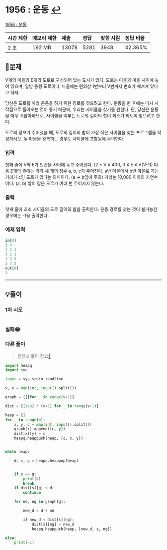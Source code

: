 # 1956 : 운동 [↩](../../acmicpc)

[1956 : 운동](https://www.acmicpc.net/problem/1837)

| 시간 제한 | 메모리 제한 | 제출  | 정답 | 맞힌 사람 | 정답 비율 |
| :-------- | :---------- | :---- | :--- | :-------- | :-------- |
| 2 초      | 192 MB      | 13078 | 5281 | 3948      | 42.365%   |

## 📝문제

V개의 마을와 E개의 도로로 구성되어 있는 도시가 있다. 도로는 마을과 마을 사이에 놓여 있으며, 일방 통행 도로이다. 마을에는 편의상 1번부터 V번까지 번호가 매겨져 있다고 하자.

당신은 도로를 따라 운동을 하기 위한 경로를 찾으려고 한다. 운동을 한 후에는 다시 시작점으로 돌아오는 것이 좋기 때문에, 우리는 사이클을 찾기를 원한다. 단, 당신은 운동을 매우 귀찮아하므로, 사이클을 이루는 도로의 길이의 합이 최소가 되도록 찾으려고 한다.

도로의 정보가 주어졌을 때, 도로의 길이의 합이 가장 작은 사이클을 찾는 프로그램을 작성하시오. 두 마을을 왕복하는 경우도 사이클에 포함됨에 주의한다.

### 입력

첫째 줄에 V와 E가 빈칸을 사이에 두고 주어진다. (2 ≤ V ≤ 400, 0 ≤ E ≤ V(V-1)) 다음 E개의 줄에는 각각 세 개의 정수 a, b, c가 주어진다. a번 마을에서 b번 마을로 가는 거리가 c인 도로가 있다는 의미이다. (a → b임에 주의) 거리는 10,000 이하의 자연수이다. (a, b) 쌍이 같은 도로가 여러 번 주어지지 않는다. 

### 출력

첫째 줄에 최소 사이클의 도로 길이의 합을 출력한다. 운동 경로를 찾는 것이 불가능한 경우에는 -1을 출력한다.

### 예제 입력

```python
in[0]
3 4
1 2 1
3 2 1
1 3 5
2 3 2
out[0]
3

```

---

## 💡풀이
### 1차 시도

```python

```

### 실패😂

### 다른 풀이
> 인터넷 풀이 참고[🔗](https://velog.io/@nkrang/%EC%95%8C%EA%B3%A0%EB%A6%AC%EC%A6%98-%EB%B0%B1%EC%A4%80-1956-%EC%9A%B4%EB%8F%99-%ED%92%80%EC%9D%B4-%ED%8C%8C%EC%9D%B4%EC%8D%AC)
```python
import heapq
import sys

input = sys.stdin.readline

v, e = map(int, input().split())

graph = [[]for _ in range(v+1)]

dist = [[1e9] * (v+1) for _ in range(v+1)]

heap = []
for _ in range(e):
    x, y, c = map(int, input().split())
    graph[x].append([c, y])
    dist[x][y] = c
    heapq.heappush(heap, [c, x, y])


while heap:

    d, s, g = heapq.heappop(heap)


    if s == g:
        print(d)
        break
    if dist[s][g] < d:
        continue

    for nd, ng in graph[g]:

        new_d = d + nd

        if new_d < dist[s][ng]:
            dist[s][ng] = new_d
            heapq.heappush(heap, [new_d, s, ng])

else:
    print(-1)
```
